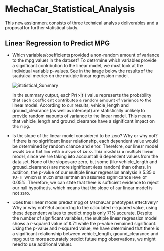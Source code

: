 # MechaCar_Statistical_Analysis
This new assignment consists of three technical analysis deliverables and a proposal for further statistical study. 

## Linear Regression to Predict MPG



- Which variables/coefficients provided a non-random amount of variance to the mpg values in the dataset?
    To determine which variables provide a significant contribution to the linear model, we must look at the individual variable p-values. See in the image below the results of the statistical metrics on the multiple linear regression model.

    ![Statistical_Summary](Images/Multiple_Linear_Reg.png)

    In the summary output, each Pr(>|t|) value represents the probability that each coefficient contributes a random amount of variance to the linear model. According to our results, vehicle_length and ground_clearance (as well as intercept) are statistically unlikely to provide random maounts of variance to the linear model. This means that vehicle_length and ground_clearance have a significant impact on the mpg.

- Is the slope of the linear model considered to be zero? Why or why not?
    If there is no significant linear relationship, each dependent value would be determined by random chance and error. Therefore, our linear model would be a flat line with a slope of zero.
    This model is a multiple linear model, since we are taking into account all 6 dependent values from the data set. None of the slopes are zero, but some (like vehicle_length and ground_clearance) are more significant (less random) than others.
    In addition, the p-value of our multiple linear regression analysis is 5.35 x 10-11, which is much smaller than an assumed significance level of 0.05%. Therefore, we can state that there is sufficient evidence to reject our null hypothesis, which means that the slope of our linear model is not zero.

- Does this linear model predict mpg of MechaCar prototypes effectively? Why or why not?
    But according to the calculated r-squared value, using these dependent values to predict mpg is only 71% accurate. Despite the number of significant variables, the multiple linear regression model shows a r-squared value of 0.71 while the p-value remained significant. Using the p-value and r-squared value, we have determined that there is a significant relationship between vehicle_length, ground_clearance and mpg but to more accurately predict future mpg observations, we might need to use additional values. 
